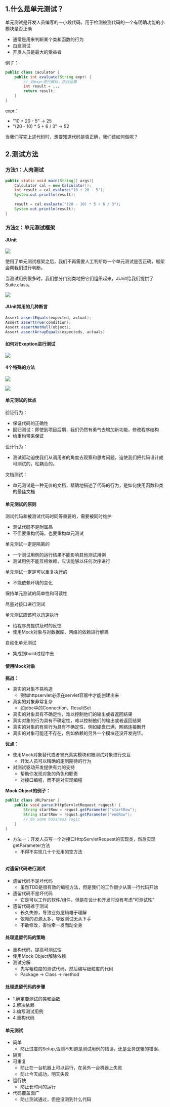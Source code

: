## 1.什么是单元测试？

单元测试是开发人员编写的一小段代码，用于检测被测代码的一个有明确功能的小模块是否正确

+ 通常是用来判断某个类和函数的行为
+ 白盒测试
+ 开发人员是最大的受益者

例子：

```java
public class Caculator {
    public int evaluate(String expr) {
        // 对expr进行解析，执行运算
        int result = ...
        return result;
    }
}
```

expr：

+ "10 + 20 - 5"  -> 25
+ "(20 - 10) * 5 + 6 / 3"  -> 52

当我们写完上述代码时，想要知道代码是否正确，我们该如何做呢？

## 2.测试方法

### 方法1：人肉测试

```java
public static void main(String[] args){
	Calculator cal = new Calculator();
    int result = cal.evalute("10 + 20 - 5");
    System.out.println(result);
    
    result = cal.evaluate("(20 - 10) * 5 + 6 / 3");
    System.out.println(result);
}
```

### 方法2：单元测试框架

#### JUnit

 ![](https://github.com/PansonPanson/code-collection/blob/master/image-hosting/summer/%E5%8D%95%E5%85%83%E6%B5%8B%E8%AF%95.png?raw=true)

使用了单元测试框架之后，我们不再需要人工判断每一个单元测试是否正确，框架会帮我们进行判断。 

当测试用例很多时，我们想分门别类地把它们组织起来，JUnit给我们提供了Suite.class。

![](https://github.com/PansonPanson/code-collection/blob/master/image-hosting/summer/%E5%A4%9A%E4%B8%AA%E6%B5%8B%E8%AF%95%E7%94%A8%E4%BE%8B.png?raw=true)

#### JUnit常用的几种断言

```java
Assert.assertEquals(expected, actual);
Assert.assertTrue(condition);
Assert.assertNotNull(object);
Assert.assertArrayEquals(expecteds, actuals)
```

#### 如何对Exeption进行测试

![](https://github.com/PansonPanson/code-collection/blob/master/image-hosting/summer/Exception%E6%B5%8B%E8%AF%95.png?raw=true)

#### 4个特殊的方法

![](https://github.com/PansonPanson/code-collection/blob/master/image-hosting/summer/%E4%B8%A4%E4%B8%AA%E7%89%B9%E6%AE%8A%E7%9A%84%E6%96%B9%E6%B3%95.png?raw=true)

![](https://github.com/PansonPanson/code-collection/blob/master/image-hosting/summer/%E6%9B%B4%E7%89%B9%E6%AE%8A%E6%96%B9%E6%B3%95.png?raw=true)



#### 单元测试的优点

验证行为：

+ 保证代码的正确性
+ 回归测试：即使到项目后期，我们仍然有勇气去增加新功能，修改程序结构
+ 给重构带来保证

设计行为：

+ 测试驱动迫使我们从调用者的角度去观察和思考问题，迫使我们把代码设计成可测试的，松耦合的。

文档测试：

+ 单元测试是一种无价的文档，精确地描述了代码的行为，是如何使用函数和类的最佳文档

#### 单元测试的原则

测试代码和被测试代码时同等重要的，需要被同时维护

+ 测试代码不是附属品
+ 不但要重构代码，也要重构单元测试

单元测试一定是隔离的

+ 一个测试用例的运行结果不能影响其他测试用例
+ 测试用例不能互相依赖，应该能够以任何次序进行

单元测试一定是可以重复执行的

+ 不能依赖环境的变化

保持单元测试的简单性和可读性

尽量对接口进行测试

单元测试应该可以迅速执行

+ 给程序员提供及时的反馈
+ 使用Mock对象与对数据库、网络的依赖进行解耦

自动化单元测试

+ 集成到build过程中去

#### 使用Mock对象

**挑战：**

+ 真实的对象不易构造
    + 例如httpservlet必须在servlet容器中才能创建出来
+ 真实的对象非常复杂
    + 如jdbc中的Connection、ResultSet
+ 真实的对象具有不确定性，难以控制他们的输出或者返回结果
+ 真实对象的行为具有不确定性，难以控制他们的输出或者返回结果
+ 真实的对象的有些行为具有不确定性，例如硬盘已满，网络连接断开
+ 真实的对象可能还不存在，例如依赖的另外一个模块还没开发完毕。

**优点：**

+ 使用Mock对象替代或者冒充真实模块和被测试对象进行交互
    + 开发人员可以精确的定制期待的行为
+ 对测试驱动开发提供有力的支持
    + 帮助你发现对象的角色和职责
    + 对接口编程，而不是对实现编程

**Mock Object的例子：**

```java
public class URLParser {
    public void parse(HttpServletRequest request) {
        String startRow = requst.getParameter("startRow");
        String startRow = requst.getParameter("endRow");
        // do some business logic
    }
}
```

+ 方法一：开发人员写一个对接口HttpServletRequest的实现类，然后实现getParameter方法
    + 不得不实现几十个无用的空方法 

![]()

#### 对遗留代码进行测试

+ 遗留代码不是坏代码
    + 虽然TDD是很有效的编程方法，但是我们的工作很少从第一行代码开始
+ 遗留代码不是坏代码
    + 它是可以工作的软件/组件，但是在设计和开发时没有考虑“可测试性”
+ 遗留代码难于测试
    + 长久失修，导致业务逻辑难于理解
    + 依赖的资源太多，导致测试无从下手
    + 不敢修改，害怕牵一发而动全身

#### 处理遗留代码的策略

+ 重构代码，提高可测试性
+ 使用Mock Object解除依赖
+ 测试分解
    + 先写粗粒度的测试代码，然后编写细粒度的代码
    + Package -> Class -> method

#### 处理遗留代码的步骤

+ 1.确定要测试的类和函数
+ 2.解决依赖
+ 3.编写测试用例
+ 4.重构代码

#### 单元测试

+ 简单
    + 防止过度的Setup,否则不知道是测试用例的错误，还是业务逻辑的错误、
+ 隔离
+ 可重复
    + 防止在一台机器上可以运行，在另外一台机器上失败
    + 防止今天成功，明天失败
+ 运行快
    + 防止长时间的运行
+ 代码覆盖面广
    + 防止测试通过，但是没测到什么代码











